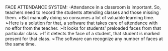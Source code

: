 FACE ATTENDANCE SYSTEM:
-Attendance in a classroom is important.  So, teachers need to record the students attending classes and those missing them.
➢But manually doing so consumes a lot of valuable learning time.
➢Here is a solution for that, a software that takes care of attendance with no effor from the teacher.
➢It looks for students' preloaded faces from that particular class.
➢If it detects the face of a student, that student is marked present for that class. 
➢The software can recognize any number of faces at the same time.
